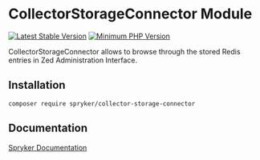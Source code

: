 # CollectorStorageConnector Module
[![Latest Stable Version](https://poser.pugx.org/spryker/collector-storage-connector/v/stable.svg)](https://packagist.org/packages/spryker/collector-storage-connector)
[![Minimum PHP Version](https://img.shields.io/badge/php-%3E%3D%208.2-8892BF.svg)](https://php.net/)

CollectorStorageConnector allows to browse through the stored Redis entries in Zed Administration Interface.

## Installation

```
composer require spryker/collector-storage-connector
```

## Documentation

[Spryker Documentation](https://docs.spryker.com)
